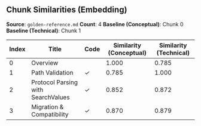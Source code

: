 ## Chunk Similarities (Embedding)

**Source**: `golden-reference.md`
**Count**: 4
**Baseline (Conceptual)**: Chunk 0
**Baseline (Technical)**: Chunk 1

| Index | Title | Code | Similarity (Conceptual) | Similarity (Technical) |
|-------|-------|------|-------------------------|------------------------|
| 0 | Overview |  | 1.000 | 0.785 |
| 1 | Path Validation | ✓ | 0.785 | 1.000 |
| 2 | Protocol Parsing with SearchValues | ✓ | 0.852 | 0.872 |
| 3 | Migration & Compatibility | ✓ | 0.870 | 0.879 |

